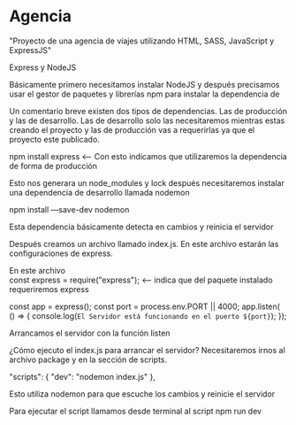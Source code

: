 # Agencia
"Proyecto de una agencia de viajes utilizando HTML, SASS, JavaScript y ExpressJS"


Express y NodeJS	

Básicamente primero necesitamos instalar NodeJS y después precisamos usar el  gestor de paquetes y librerías npm para instalar la dependencia de

Un comentario breve existen dos tipos de dependencias. Las de producción y las de desarrollo. Las de desarrollo solo las necesitaremos mientras estas creando el proyecto y las de producción vas a requerirlas ya que el proyecto este publicado.

npm install express <— Con esto indicamos que utilizaremos la dependencia de forma de producción

Esto nos generara un node_modules y lock después necesitaremos instalar una dependencia de desarrollo llamada nodemon

npm install —save-dev nodemon

Esta dependencia básicamente detecta en cambios y reinicia el servidor 

Después creamos un archivo llamado index.js. 
En este archivo estarán las configuraciones de express.

En este archivo   
const express = require("express");  <— indica que del paquete instalado requeriremos express

const app = express();
  const port = process.env.PORT || 4000; 
  app.listen( () => {
      console.log(`El Servidor está funcionando en el puerto ${port}`);
  }); 

Arrancamos el servidor con la función listen  

¿Cómo ejecuto el index.js para arrancar el servidor?
Necesitaremos irnos al archivo package y en la sección de scripts.

 "scripts": {
    "dev": "nodemon index.js"
  },

Esto utiliza nodemon para que escuche los cambios y reinicie el servidor

Para ejecutar el script llamamos desde terminal al script
npm run dev

